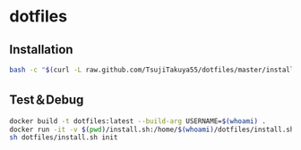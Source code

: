 # dotfiles

## Installation
```bash
bash -c "$(curl -L raw.github.com/TsujiTakuya55/dotfiles/master/install.sh)" -s init
```

## Test＆Debug
```bash
docker build -t dotfiles:latest --build-arg USERNAME=$(whoami) .
docker run -it -v $(pwd)/install.sh:/home/$(whoami)/dotfiles/install.sh:ro dotfiles
sh dotfiles/install.sh init
```
